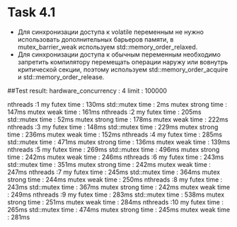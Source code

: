 # Task 4.1

+ Для синхронизации доступа к volatile переменным не нужно использовать дополнительных барьеров памяти,
  в mutex_barrier_weak используем std::memory_order_relaxed.
+ Для синхронизации доступа к обычным переменным необходимо запретить компилятору перемещать операции наружу
  или вовнутрь критической секции, поэтому используем std::memory_order_acquire и std::memory_order_release.

##Test result:
hardware_concurrency : 4
limit : 100000

nthreads :1
    my futex time : 130ms
  std::mutex time : 2ms
mutex strong time : 147ms
  mutex weak time : 161ms
nthreads :2
    my futex time : 205ms
  std::mutex time : 52ms
mutex strong time : 178ms
  mutex weak time : 222ms
nthreads :3
    my futex time : 148ms
  std::mutex time : 229ms
mutex strong time : 236ms
  mutex weak time : 152ms
nthreads :4
    my futex time : 285ms
  std::mutex time : 471ms
mutex strong time : 136ms
  mutex weak time : 139ms
nthreads :5
    my futex time : 269ms
  std::mutex time : 496ms
mutex strong time : 242ms
  mutex weak time : 246ms
nthreads :6
    my futex time : 243ms
  std::mutex time : 351ms
mutex strong time : 242ms
  mutex weak time : 247ms
nthreads :7
    my futex time : 245ms
  std::mutex time : 364ms
mutex strong time : 244ms
  mutex weak time : 250ms
nthreads :8
    my futex time : 243ms
  std::mutex time : 367ms
mutex strong time : 242ms
  mutex weak time : 249ms
nthreads :9
    my futex time : 283ms
  std::mutex time : 538ms
mutex strong time : 251ms
  mutex weak time : 284ms
nthreads :10
    my futex time : 265ms
  std::mutex time : 474ms
mutex strong time : 245ms
  mutex weak time : 281ms
